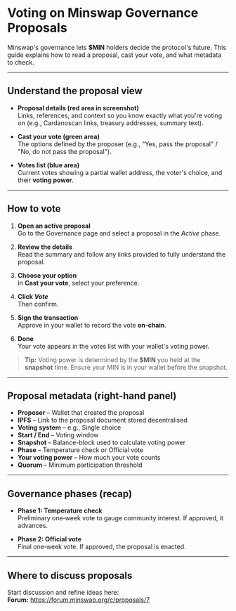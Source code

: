 # Voting on Minswap Governance Proposals

Minswap's governance lets **$MIN** holders decide the protocol's future. This guide explains how to read a proposal, cast your vote, and what metadata to check.

---

## Understand the proposal view

- **Proposal details (red area in screenshot)**  
  Links, references, and context so you know exactly what you're voting on (e.g., Cardanoscan links, treasury addresses, summary text).

- **Cast your vote (green area)**  
  The options defined by the proposer (e.g., "Yes, pass the proposal" / "No, do not pass the proposal").

- **Votes list (blue area)**  
  Current votes showing a partial wallet address, the voter's choice, and their **voting power**.

---

## How to vote

1. **Open an active proposal**  
   Go to the Governance page and select a proposal in the *Active* phase.

2. **Review the details**  
   Read the summary and follow any links provided to fully understand the proposal.

3. **Choose your option**  
   In **Cast your vote**, select your preference.

4. **Click _Vote_**  
   Then confirm.

5. **Sign the transaction**  
   Approve in your wallet to record the vote **on‑chain**.

6. **Done**  
   Your vote appears in the votes list with your wallet's voting power.

> **Tip:** Voting power is determined by the **$MIN** you held at the **snapshot** time. Ensure your MIN is in your wallet before the snapshot.

---

## Proposal metadata (right-hand panel)

- **Proposer** – Wallet that created the proposal
- **IPFS** – Link to the proposal document stored decentralised
- **Voting system** – e.g., Single choice
- **Start / End** – Voting window
- **Snapshot** – Balance-block used to calculate voting power
- **Phase** – Temperature check or Official vote
- **Your voting power** – How much your vote counts
- **Quorum** – Minimum participation threshold

---

## Governance phases (recap)

- **Phase 1: Temperature check**  
  Preliminary one‑week vote to gauge community interest. If approved, it advances.

- **Phase 2: Official vote**  
  Final one‑week vote. If approved, the proposal is enacted.

---

## Where to discuss proposals

Start discussion and refine ideas here:  
**Forum:** https://forum.minswap.org/c/proposals/7
